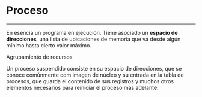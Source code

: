 # Proceso
---
En esencia un programa en ejecución. Tiene asociado un **espacio de direcciones**, una lista de ubicaciones de memoria que va desde algún mínimo hasta cierto valor máximo.

Agrupamiento de recursos

Un proceso suspendido consiste en su espacio de direcciones, que se conoce comúnmente com imagen de núcleo y su entrada en la tabla de procesos, que guarda el contenido de sus registros y muchos otros elementos necesarios para reiniciar el proceso más adelante.

